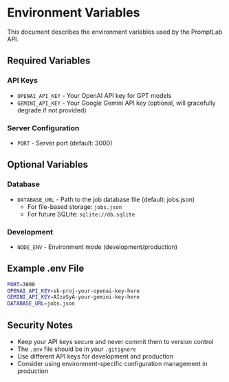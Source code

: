 # Environment Variables

This document describes the environment variables used by the PromptLab API.

## Required Variables

### API Keys
- `OPENAI_API_KEY` - Your OpenAI API key for GPT models
- `GEMINI_API_KEY` - Your Google Gemini API key (optional, will gracefully degrade if not provided)

### Server Configuration
- `PORT` - Server port (default: 3000)

## Optional Variables

### Database
- `DATABASE_URL` - Path to the job database file (default: jobs.json)
  - For file-based storage: `jobs.json`
  - For future SQLite: `sqlite://db.sqlite`

### Development
- `NODE_ENV` - Environment mode (development/production)

## Example .env File

```bash
PORT=3000
OPENAI_API_KEY=sk-proj-your-openai-key-here
GEMINI_API_KEY=AIzaSyA-your-gemini-key-here
DATABASE_URL=jobs.json
```

## Security Notes

- Keep your API keys secure and never commit them to version control
- The `.env` file should be in your `.gitignore`
- Use different API keys for development and production
- Consider using environment-specific configuration management in production
